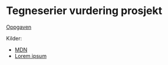 # Tegneserier vurdering prosjekt

[Oppgaven](https://github.com/hausnes/webutvikling/tree/aa6f3f1d1885115310f8a13007b3159dfd2ae402/vurdering/vurdering%201%2003-10-25%20-%20html%20og%20css)

Kilder:

- [MDN](https://developer.mozilla.org/en-US/docs/Web)
- [Lorem ipsum](https://developer-ipsum.netlify.app)
